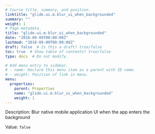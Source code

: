 ```yaml
---
# Course title, summary, and position.
linktitle: "glide.ui.m.blur_ui_when_backgrounded"
summary: ""
weight: 1
# Page metadata.
title: "glide.ui.m.blur_ui_when_backgrounded"
date: "2018-09-09T00:00:00Z"
lastmod: "2018-09-09T00:00:00Z"
draft: false  # Is this a draft? true/false
toc: true  # Show table of contents? true/false
type: docs  # Do not modify.

# Add menu entry to sidebar.
# - name: Declare this menu item as a parent with ID name.
# - weight: Position of link in menu.
menu:
  properties:
    parent: Properties
    name: "glide.ui.m.blur_ui_when_backgrounded"
    weight: 1
---
```


Description: Blur native mobile application UI when the app enters the background


Value: `false`